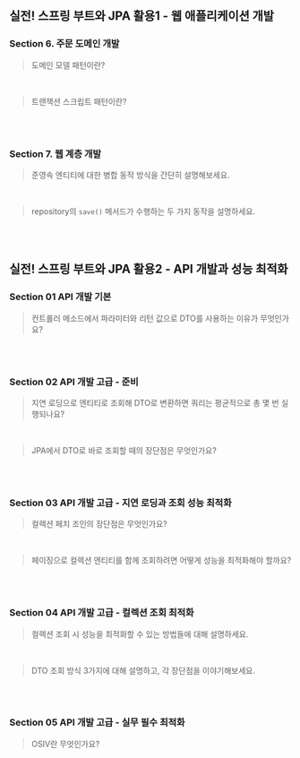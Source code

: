 ## 실전! 스프링 부트와 JPA 활용1 - 웹 애플리케이션 개발

### Section 6. 주문 도메인 개발
> 도메인 모델 패턴이란?

<br>

> 트랜잭션 스크립트 패턴이란?

<br>

<br>

### Section 7. 웹 계층 개발
> 준영속 엔티티에 대한 병합 동작 방식을 간단히 설명해보세요.

<br>

> repository의 `save()` 메서드가 수행하는 두 가지 동작을 설명하세요.

<br>

<br>

## 실전! 스프링 부트와 JPA 활용2 - API 개발과 성능 최적화

### Section 01 API 개발 기본
> 컨트롤러 메소드에서 파라미터와 리턴 값으로 DTO를 사용하는 이유가 무엇인가요?

<br>

<br>

### Section 02 API 개발 고급 - 준비
> 지연 로딩으로 엔티티로 조회해 DTO로 변환하면 쿼리는 평균적으로 총 몇 번 실행되나요?

<br>

> JPA에서 DTO로 바로 조회할 때의 장단점은 무엇인가요?

<br>

<br>

### Section 03 API 개발 고급 - 지연 로딩과 조회 성능 최적화
> 컬렉션 페치 조인의 장단점은 무엇인가요?

<br>

> 페이징으로 컬렉션 엔티티를 함께 조회하려면 어떻게 성능을 최적화해야 할까요?

<br>

<br>

### Section 04 API 개발 고급 - 컬렉션 조회 최적화
> 컬렉션 조회 시 성능을 최적화할 수 있는 방법들에 대해 설명하세요.

<br>

> DTO 조회 방식 3가지에 대해 설명하고, 각 장단점을 이야기해보세요.

<br>

<br>

### Section 05 API 개발 고급 - 실무 필수 최적화
> OSIV란 무엇인가요?

<br>

